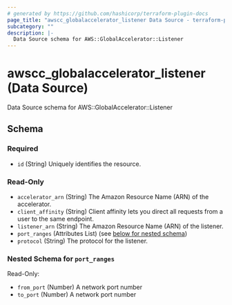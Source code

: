 ```yaml
---
# generated by https://github.com/hashicorp/terraform-plugin-docs
page_title: "awscc_globalaccelerator_listener Data Source - terraform-provider-awscc"
subcategory: ""
description: |-
  Data Source schema for AWS::GlobalAccelerator::Listener
---
```


# awscc_globalaccelerator_listener (Data Source)

Data Source schema for AWS::GlobalAccelerator::Listener



<!-- schema generated by tfplugindocs -->
## Schema

### Required

- `id` (String) Uniquely identifies the resource.

### Read-Only

- `accelerator_arn` (String) The Amazon Resource Name (ARN) of the accelerator.
- `client_affinity` (String) Client affinity lets you direct all requests from a user to the same endpoint.
- `listener_arn` (String) The Amazon Resource Name (ARN) of the listener.
- `port_ranges` (Attributes List) (see [below for nested schema](#nestedatt--port_ranges))
- `protocol` (String) The protocol for the listener.

<a id="nestedatt--port_ranges"></a>
### Nested Schema for `port_ranges`

Read-Only:

- `from_port` (Number) A network port number
- `to_port` (Number) A network port number


